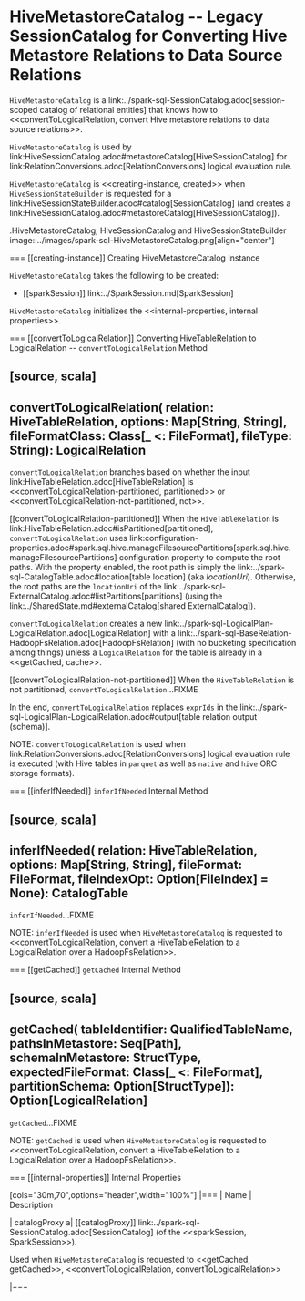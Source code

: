 # HiveMetastoreCatalog -- Legacy SessionCatalog for Converting Hive Metastore Relations to Data Source Relations

`HiveMetastoreCatalog` is a link:../spark-sql-SessionCatalog.adoc[session-scoped catalog of relational entities] that knows how to <<convertToLogicalRelation, convert Hive metastore relations to data source relations>>.

`HiveMetastoreCatalog` is used by link:HiveSessionCatalog.adoc#metastoreCatalog[HiveSessionCatalog] for link:RelationConversions.adoc[RelationConversions] logical evaluation rule.

`HiveMetastoreCatalog` is <<creating-instance, created>> when `HiveSessionStateBuilder` is requested for a link:HiveSessionStateBuilder.adoc#catalog[SessionCatalog] (and creates a link:HiveSessionCatalog.adoc#metastoreCatalog[HiveSessionCatalog]).

.HiveMetastoreCatalog, HiveSessionCatalog and HiveSessionStateBuilder
image::../images/spark-sql-HiveMetastoreCatalog.png[align="center"]

=== [[creating-instance]] Creating HiveMetastoreCatalog Instance

`HiveMetastoreCatalog` takes the following to be created:

* [[sparkSession]] link:../SparkSession.md[SparkSession]

`HiveMetastoreCatalog` initializes the <<internal-properties, internal properties>>.

=== [[convertToLogicalRelation]] Converting HiveTableRelation to LogicalRelation -- `convertToLogicalRelation` Method

[source, scala]
----
convertToLogicalRelation(
  relation: HiveTableRelation,
  options: Map[String, String],
  fileFormatClass: Class[_ <: FileFormat],
  fileType: String): LogicalRelation
----

`convertToLogicalRelation` branches based on whether the input link:HiveTableRelation.adoc[HiveTableRelation] is <<convertToLogicalRelation-partitioned, partitioned>> or <<convertToLogicalRelation-not-partitioned, not>>.

[[convertToLogicalRelation-partitioned]]
When the `HiveTableRelation` is link:HiveTableRelation.adoc#isPartitioned[partitioned], `convertToLogicalRelation` uses link:configuration-properties.adoc#spark.sql.hive.manageFilesourcePartitions[spark.sql.hive.manageFilesourcePartitions] configuration property to compute the root paths. With the property enabled, the root path is simply the link:../spark-sql-CatalogTable.adoc#location[table location] (aka _locationUri_). Otherwise, the root paths are the `locationUri` of the link:../spark-sql-ExternalCatalog.adoc#listPartitions[partitions] (using the link:../SharedState.md#externalCatalog[shared ExternalCatalog]).

`convertToLogicalRelation` creates a new link:../spark-sql-LogicalPlan-LogicalRelation.adoc[LogicalRelation] with a link:../spark-sql-BaseRelation-HadoopFsRelation.adoc[HadoopFsRelation] (with no bucketing specification among things) unless a `LogicalRelation` for the table is already in a <<getCached, cache>>.

[[convertToLogicalRelation-not-partitioned]]
When the `HiveTableRelation` is not partitioned, `convertToLogicalRelation`...FIXME

In the end, `convertToLogicalRelation` replaces `exprIds` in the link:../spark-sql-LogicalPlan-LogicalRelation.adoc#output[table relation output (schema)].

NOTE: `convertToLogicalRelation` is used when link:RelationConversions.adoc[RelationConversions] logical evaluation rule is executed (with Hive tables in `parquet` as well as `native` and `hive` ORC storage formats).

=== [[inferIfNeeded]] `inferIfNeeded` Internal Method

[source, scala]
----
inferIfNeeded(
  relation: HiveTableRelation,
  options: Map[String, String],
  fileFormat: FileFormat,
  fileIndexOpt: Option[FileIndex] = None): CatalogTable
----

`inferIfNeeded`...FIXME

NOTE: `inferIfNeeded` is used when `HiveMetastoreCatalog` is requested to <<convertToLogicalRelation, convert a HiveTableRelation to a LogicalRelation over a HadoopFsRelation>>.

=== [[getCached]] `getCached` Internal Method

[source, scala]
----
getCached(
  tableIdentifier: QualifiedTableName,
  pathsInMetastore: Seq[Path],
  schemaInMetastore: StructType,
  expectedFileFormat: Class[_ <: FileFormat],
  partitionSchema: Option[StructType]): Option[LogicalRelation]
----

`getCached`...FIXME

NOTE: `getCached` is used when `HiveMetastoreCatalog` is requested to <<convertToLogicalRelation, convert a HiveTableRelation to a LogicalRelation over a HadoopFsRelation>>.

=== [[internal-properties]] Internal Properties

[cols="30m,70",options="header",width="100%"]
|===
| Name
| Description

| catalogProxy
a| [[catalogProxy]] link:../spark-sql-SessionCatalog.adoc[SessionCatalog] (of the <<sparkSession, SparkSession>>).

Used when `HiveMetastoreCatalog` is requested to <<getCached, getCached>>, <<convertToLogicalRelation, convertToLogicalRelation>>

|===
